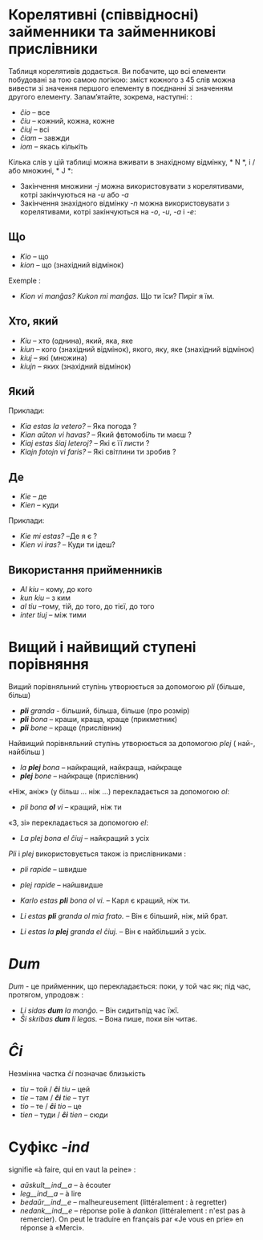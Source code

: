 # Корелятивні (співвідносні) займенники та займенникові прислівники

Таблиця корелятивів додається. Ви побачите, що всі елементи побудовані за тою самою логікою: зміст кожного з 45 слів можна вивести зі значення першого елементу в поєднанні зі значенням другого елементу. Запам’ятайте, зокрема, наступні: :

- *ĉio*  – все
- *ĉiu*  – кожний, кожна, кожне
- *ĉiuj*  – всі
- *ĉiam* – завжди
- *iom* –  якась кількіть

Кілька слів у цій таблиці можна вживати в знахідному відмінку, * N *, і / або множині, * J *:

- Закінчення множини *-j* можна використовувати з корелятивами, котрі закінчуються на *-u* або *-a*
- Закінчення знахідного відмінку *-n* можна використовувати з корелятивами, котрі закінчуються на *-o*, *-u*, *-a* і *-e*:


## Що 

- *Kio* – що
- *kion* – що (знахідний відмінок)

Exemple :

- *Kion vi manĝas? Kukon mi manĝas.* Що ти їси? Пиріг я їм.

## Хто, який

- *Kiu* – хто (однина), який, яка, яке
- *kiun* – кого (знахідний відмінок), якого, яку, яке (знахідний відмінок)
- *kiuj* – які (множина)
- *kiujn* – яких (знахідний відмінок)

## Який

Приклади:

- *Kia estas la vetero?* – Яка погода ?
- *Kian aŭton vi havas?* – Який фвтомобіль ти маєш ?
- *Kiaj estas ŝiaj leteroj?* – Які є її листи ?
- *Kiajn fotojn vi faris?* – Які світлини ти зробив ?

## Де

- *Kie* – де
- *Kien* – куди

Приклади:

- *Kie mi estas?* –Де я є ?
- *Kien vi iras?* – Куди ти ідеш?

## Використання прийменників

- *Al kiu* – кому, до кого
- *kun kiu* – з ким
- *al tiu* –тому, тій, до того, до тієї, до того
- *inter tiuj* – між тими

# Вищий і найвищий ступені порівняння

Вищий порівняльний ступінь утворюється за допомогою *pli* (більше, більш)

- *__pli__ granda* - більший, більша, більше (про розмір)
- *__pli__ bona* – краши, краща, краще (прикметник)
- *__pli__ bone* – краще (прислівник)

Найвищий порівняльний ступінь утворюється за допомогою *plej* ( най-, найбільш )

- *la __plej__ bona* – найкращий, найкраща, найкраще
- *__plej__ bone* – найкраще (прислівник)

«Ніж, аніж» (у більш … ніж …) перекладається за допомогою *ol*:

- *pli bona __ol__ vi* – кращий, ніж ти

«З, зі» перекладається за допомогою *el*: 

- *La plej bona el ĉiuj* – найкращий з усіх

*Pli* і *plej* використовується також із прислівниками :

- *pli rapide* – швидше
- *plej rapide* – найшвидше


- *Karlo estas __pli__ bona ol vi.* – Карл є кращий, ніж ти.
- *Li estas __pli__ granda ol mia frato.* – Він є більший, ніж, мій брат.
- *Li estas la __plej__ granda el ĉiuj.* – Він є найбільший з усіх.

# *Dum*  

*Dum* - це прийменник, що перекладається: поки, у той час як; під час, протягом, упродовж :

- *Li sidas __dum__ la manĝo.* – Він сидитьпід час їжї.
- *Ŝi skribas __dum__ li legas.* – Вона пише, поки він читає.



# *Ĉi*

Незмінна частка *ĉi* позначає близькість

- *tiu* – той      / *__ĉi__ tiu* – цей
- *tie* – там       / *__ĉi__ tie* – тут
- *tio* – те / *__ĉi__ tio* – це
- *tien* – туди   / *__ĉi__ tien* – сюди

# Суфікс *-ind*

signifie «à faire, qui en vaut la peine» :

- *aŭskult__ind__a* – à écouter
- *leg__ind__a* – à lire
- *bedaŭr__ind__e* – malheureusement (littéralement : à regretter)
- *nedank__ind__e* – réponse polie à *dankon* (littéralement : n'est pas à remercier). On peut le traduire en français par «Je vous en prie» en réponse à «Merci».

 
